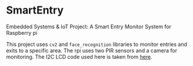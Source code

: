 # SmartEntry
Embedded Systems &amp; IoT Project: A Smart Entry Monitor System for Raspberry pi

This project uses `cv2` and `face_recognition` libraries to monitor entries and exits to a specific area. The rpi uses two PIR sensors and a camera for monitoring. The I2C LCD code used here is taken from 
[here](https://gist.github.com/DenisFromHR/cc863375a6e19dce359d).